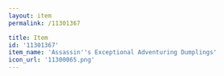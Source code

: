 ```yaml
---
layout: item
permalink: /11301367

title: Item
id: '11301367'
item_name: 'Assassin''s Exceptional Adventuring Dumplings'
icon_url: '11300065.png'
---
```

